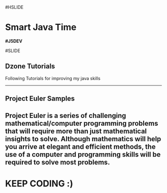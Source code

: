 #HSLIDE

# Smart Java Time
<span class="primary"><strong>#J5DEV</strong></span>

#SLIDE

## Dzone Tutorials

Following Tutorials for improving my java skills

---

## Project Euler Samples

Project Euler is a series of challenging mathematical/computer programming problems that will require more than just mathematical insights to solve. Although mathematics will help you arrive at elegant and efficient methods, the use of a computer and programming skills will be required to solve most problems.
---

# KEEP CODING :) 
